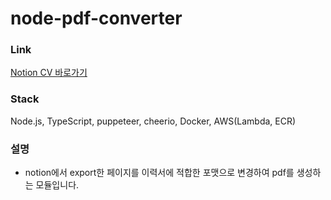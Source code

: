 # node-pdf-converter

### Link
[Notion CV 바로가기](https://notion-cv.com)

### Stack
Node.js, TypeScript, puppeteer, cheerio, Docker, AWS(Lambda, ECR)

### 설명
- notion에서 export한 페이지를 이력서에 적합한 포맷으로 변경하여 pdf를 생성하는 모듈입니다.


